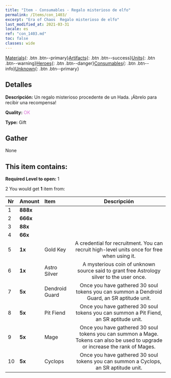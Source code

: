 ```yaml
---
title: "Item - Consumables - Regalo misterioso de elfo"
permalink: /Items/con_1403/
excerpt: "Era of Chaos  Regalo misterioso de elfo"
last_modified_at: 2021-03-31
locale: es
ref: "con_1403.md"
toc: false
classes: wide
---
```

 [Materials](/es/Items/){: .btn .btn--primary}[Artifacts](/es/Items/Artifacts/){: .btn .btn--success}[Units](/es/Items/Units/){: .btn .btn--warning}[Heroes](/es/Items/Heroes/){: .btn .btn--danger}[Consumables](/es/Items/Consumables/){: .btn .btn--info}[Unknown](/es/Items/Unknown/){: .btn .btn--primary}

## Detalles
 **Descripción:** Un regalo misterioso procedente de un Hada. ¡Ábrelo para recibir una recompensa!

 **Quality:** <span style="color: #DA70D6">OK</span>

 **Type:** Gift

## Gather

  None

## This item contains:

 **Required Level to open:** 1

 2 You would get **1** item  from:

  | Nr | Amount |     Item    | Descripción |
  |:---|:-------|:------------|:-----------:|
  | 1 |  **888x** | <i class="fas fa-gem"/> |  | 
  | 2 |  **666x** | <i class="fas fa-gem"/> |  | 
  | 3 |  **88x** | <i class="fas fa-gem"/> |  | 
  | 4 |  **66x** | <i class="fas fa-gem"/> |  | 
  | 5 |  **1x** | Gold Key | A credential for recruitment. You can recruit high-level units once for free when using it.  | 
  | 6 |  **1x** | Astro Silver | A mysterious coin of unknown source said to grant free Astrology silver to the user once.  | 
  | 7 |  **5x** | Dendroid Guard | Once you have gathered 30 soul tokens you can summon a Dendroid Guard, an SR aptitude unit.  | 
  | 8 |  **5x** | Pit Fiend | Once you have gathered 30 soul tokens you can summon a Pit Fiend, an SR aptitude unit.  | 
  | 9 |  **5x** | Mage | Once you have gathered 30 soul tokens you can summon a Mage. Tokens can also be used to upgrade or increase the rank of Mages.  | 
  | 10 |  **5x** | Cyclops | Once you have gathered 30 soul tokens you can summon a Cyclops, an SR aptitude unit.  | 

